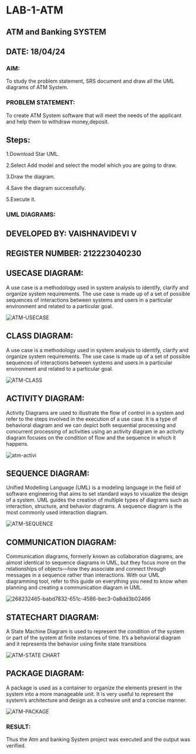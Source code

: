 # LAB-1-ATM
## ATM and Banking SYSTEM
## DATE: 18/04/24
### AIM: 
To study the problem statement, SRS document and draw all the UML diagrams of ATM
System.
### PROBLEM STATEMENT:
To create ATM System software that will meet the needs of the applicant and help them
to withdraw money,deposit.
## Steps:
1.Download Star UML.

2.Select Add model and select the model which you are going to draw.

3.Draw the diagram.

4.Save the diagram successfully.

5.Execute it.
### UML DIAGRAMS:
## DEVELOPED BY: VAISHNAVIDEVI V
## REGISTER NUMBER: 212223040230

## USECASE DIAGRAM: 

A use case is a methodology used in system analysis to identify, clarify and organize system requirements. The use case is made up of a set of possible sequences of interactions between systems and users in a particular environment and related to a particular goal.

![ATM-USECASE](https://github.com/vaishnavidevi23013992/LAB-1-ATM/assets/151864235/c05dae5d-7d41-490a-8770-a9c11afae427)

## CLASS DIAGRAM:

A use case is a methodology used in system analysis to identify, clarify and organize system requirements. The use case is made up of a set of possible sequences of interactions between systems and users in a particular environment and related to a particular goal.

![ATM-CLASS](https://github.com/vaishnavidevi23013992/LAB-1-ATM/assets/151864235/7d8dce83-659a-43bf-983c-9fd2f610a492)

## ACTIVITY DIAGRAM:

Activity Diagrams are used to illustrate the flow of control in a system and refer to the steps involved in the execution of a use case. It is a type of behavioral diagram and we can depict both sequential processing and concurrent processing of activities using an activity diagram ie an activity diagram focuses on the condition of flow and the sequence in which it happens.

![atm-activi](https://github.com/vaishnavidevi23013992/LAB-1-ATM/assets/151864235/c0b3478a-dd06-47dc-957c-a1ce1eebc161)


## SEQUENCE DIAGRAM:

Unified Modelling Language (UML) is a modeling language in the field of software engineering that aims to set standard ways to visualize the design of a system. UML guides the creation of multiple types of diagrams such as interaction, structure, and behavior diagrams. A sequence diagram is the most commonly used interaction diagram.

![ATM-SEQUENCE](https://github.com/vaishnavidevi23013992/LAB-1-ATM/assets/151864235/a2233fe4-758a-4997-bc57-7c1f1ff0ddc7)

## COMMUNICATION DIAGRAM:

Communication diagrams, formerly known as collaboration diagrams, are almost identical to sequence diagrams in UML, but they focus more on the relationships of objects—how they associate and connect through messages in a sequence rather than interactions. With our UML diagramming tool, refer to this guide on everything you need to know when planning and creating a communication diagram in UML.

![268232465-babd7832-651c-4586-bec3-0a8dd3b02466](https://github.com/vaishnavidevi23013992/LAB-1-ATM/assets/151864235/00c192c1-d2b8-48b4-ab09-c6905585749d)

## STATECHART DIAGRAM:

A State Machine Diagram is used to represent the condition of the system or part of the system at finite instances of time. It’s a behavioral diagram and it represents the behavior using finite state transitions

![ATM-STATE CHART](https://github.com/vaishnavidevi23013992/LAB-1-ATM/assets/151864235/50e323ba-3ccd-48d6-8b03-0fb8d296b44e)

## PACKAGE DIAGRAM:
A package is used as a container to organize the elements present in the system into a more manageable unit. It is very useful to represent the system’s architecture and design as a cohesive unit and a concise manner.

![ATM-PACKAGE](https://github.com/vaishnavidevi23013992/LAB-1-ATM/assets/151864235/06f53dc8-2f61-4372-87a0-4f7610bd38d1)












### RESULT: 
Thus the Atm and banking System project was executed and the output was verified.
